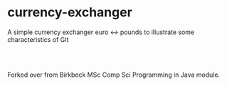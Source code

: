 currency-exchanger
==================

A simple currency exchanger euro &lt;-> pounds to illustrate some characteristics of Git

<br><br>

Forked over from Birkbeck MSc Comp Sci Programming in Java module.